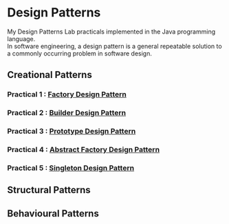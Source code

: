 # Design Patterns
My Design Patterns Lab practicals implemented in the Java programming language. \
In software engineering, a design pattern is a general repeatable solution to a commonly occurring problem in software design.


## Creational Patterns

### Practical 1 : [Factory Design Pattern](https://github.com/aryanranderiya/Design-Patterns-in-Java/tree/main/Pr1%20Factory)
### Practical 2 : [Builder Design Pattern](https://github.com/aryanranderiya/Design-Patterns-in-Java/tree/main/Pr2%20Builder)
### Practical 3 : [Prototype Design Pattern](https://github.com/aryanranderiya/Design-Patterns-in-Java/tree/main/Pr3%20Prototype)
### Practical 4 : [Abstract Factory Design Pattern](https://github.com/aryanranderiya/Design-Patterns-in-Java/tree/main/Pr4%20Abstract%20Factory)
### Practical 5 : [Singleton Design Pattern](https://github.com/aryanranderiya/Design-Patterns-in-Java/tree/main/Pr5%20Singleton)

## Structural Patterns


## Behavioural Patterns


